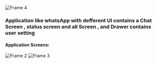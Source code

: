![Frame 4](https://github.com/rehamYahia/Whatsapp-chat/assets/63594588/fa2351c8-cff5-4e57-ac24-7a840e9b398e)


### Application like whatsApp with defferent UI contains a Chat Screen , status screen and all Screen , and Drawer contains user setting 
#### Application Screens:
![Frame 2](https://github.com/rehamYahia/Whatsapp-chat/assets/63594588/5fbe9b5b-b0ab-4fc9-b37b-1a450c3b62f0)
![Frame 3](https://github.com/rehamYahia/Whatsapp-chat/assets/63594588/c6c6c877-2e70-48d5-a6e2-196e7aef627c)
